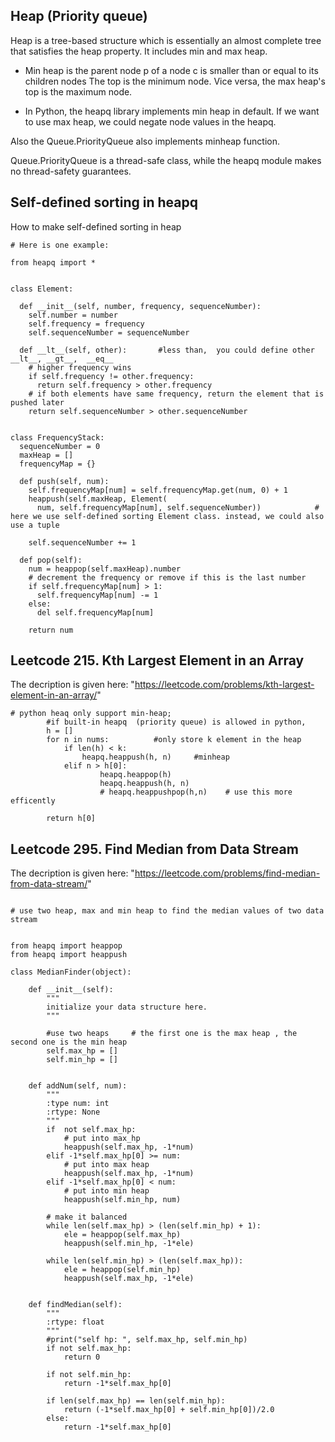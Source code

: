 

## Heap (Priority queue)
Heap is a tree-based structure which is essentially an almost complete tree that satisfies the heap property.
It includes min and max heap.


* Min heap is the parent node p of a node c is smaller than or equal to its children nodes
The top is the minimum node.
Vice versa, the max heap's top is the maximum node.


* In Python, the heapq library implements min heap in default. 
If we want to use max heap, we could negate node values in the heapq.

Also the Queue.PriorityQueue also implements minheap function.

Queue.PriorityQueue is a thread-safe class, while the heapq module makes no thread-safety guarantees.


## Self-defined sorting in heapq

 How to make self-defined sorting in heap

```
# Here is one example:

from heapq import *


class Element:

  def __init__(self, number, frequency, sequenceNumber):
    self.number = number
    self.frequency = frequency
    self.sequenceNumber = sequenceNumber

  def __lt__(self, other):       #less than,  you could define other   __lt__, __gt__,  __eq__
    # higher frequency wins
    if self.frequency != other.frequency:
      return self.frequency > other.frequency
    # if both elements have same frequency, return the element that is pushed later
    return self.sequenceNumber > other.sequenceNumber


class FrequencyStack:
  sequenceNumber = 0
  maxHeap = []
  frequencyMap = {}

  def push(self, num):
    self.frequencyMap[num] = self.frequencyMap.get(num, 0) + 1
    heappush(self.maxHeap, Element(
      num, self.frequencyMap[num], self.sequenceNumber))            # here we use self-defined sorting Element class. instead, we could also use a tuple
      
    self.sequenceNumber += 1

  def pop(self):
    num = heappop(self.maxHeap).number
    # decrement the frequency or remove if this is the last number
    if self.frequencyMap[num] > 1:
      self.frequencyMap[num] -= 1
    else:
      del self.frequencyMap[num]

    return num

```


## Leetcode 215. Kth Largest Element in an Array

The decription is given here: "https://leetcode.com/problems/kth-largest-element-in-an-array/"

```
# python heaq only support min-heap;
        #if built-in heapq  (priority queue) is allowed in python,
        h = []
        for n in nums:          #only store k element in the heap
            if len(h) < k:
                heapq.heappush(h, n)     #minheap
            elif n > h[0]:
                    heapq.heappop(h)
                    heapq.heappush(h, n)
                    # heapq.heappushpop(h,n)    # use this more efficently   
            
        return h[0]
```

## Leetcode 295. Find Median from Data Stream

The decription is given here: "https://leetcode.com/problems/find-median-from-data-stream/"

```

# use two heap, max and min heap to find the median values of two data stream


from heapq import heappop
from heapq import heappush

class MedianFinder(object):

    def __init__(self):
        """
        initialize your data structure here.
        """
        
        #use two heaps     # the first one is the max heap , the second one is the min heap
        self.max_hp = []
        self.min_hp = []
        

    def addNum(self, num):
        """
        :type num: int
        :rtype: None
        """
        if  not self.max_hp:
            # put into max_hp
            heappush(self.max_hp, -1*num)
        elif -1*self.max_hp[0] >= num:
            # put into max heap
            heappush(self.max_hp, -1*num)
        elif -1*self.max_hp[0] < num:
            # put into min heap
            heappush(self.min_hp, num)

        # make it balanced
        while len(self.max_hp) > (len(self.min_hp) + 1):
            ele = heappop(self.max_hp)
            heappush(self.min_hp, -1*ele)
            
        while len(self.min_hp) > (len(self.max_hp)):
            ele = heappop(self.min_hp)
            heappush(self.max_hp, -1*ele)
            

    def findMedian(self):
        """
        :rtype: float
        """
        #print("self hp: ", self.max_hp, self.min_hp)
        if not self.max_hp:
            return 0
        
        if not self.min_hp:
            return -1*self.max_hp[0]
        
        if len(self.max_hp) == len(self.min_hp):
            return (-1*self.max_hp[0] + self.min_hp[0])/2.0
        else:
            return -1*self.max_hp[0]
```



